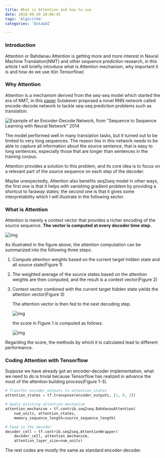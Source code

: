 ```yaml
---
title: What is Attention and how to use
date: 2018-09-20 10:06:45
tags: 'Algorithm'
categories: 'Data&AI'

---
```


### Introduction

Attention or Bahdanau Attention is getting more and more interest in Neural Machine Translation(NMT)  and other sequence prediction research, in this article I will briefly introduce what is Attention mechanism, why important it is and how do we use it(in Tensorflow)

### Why Attention

Attention is a mechanism derived from the seq-seq model which started the era of NMT,  in this [paper](https://arxiv.org/pdf/1409.3215.pdf) Sutskever proposed a novel RNN network called encode-decode network to tackle seq-seq prediction problems such as translation.

![Example of an Encoder-Decode Network, from "Sequence to Sequence Learning with Neural Network" 2014](https://3qeqpr26caki16dnhd19sv6by6v-wpengine.netdna-ssl.com/wp-content/uploads/2017/10/Example-of-an-Encoder-Decode-Network.png)

 

The model performed well in many translation tasks, but it turned out to be limited to very long sequences. The reason lies in this network needs to be able to capture all information about the source sentence, that is easy to long sentences, especially those that are longer than sentences in the training corpus.

Attention provides a solution to this problem, and its core idea is to focus on a relevant part of the source sequence on each step of the decoder.

Maybe unexpectedly, Attention also benefits seq2seq model in other ways, the first one is that it helps with vanishing gradient problem by providing a shortcut to faraway states; the second one is that it gives some interpretability which I will illustrate in the following sector.

### What is Attention

Attention is merely a context vector that provides a richer encoding of the source sequence. **The vector is computed at every decoder time step.**

![img](https://github.com/tensorflow/nmt/raw/master/nmt/g3doc/img/attention_mechanism.jpg)

As illustrated in the figure above, the attention computation can be summarized into the following three steps:

1. Compute attention weights based on the current target hidden state and all source state(Figure 1)

2. The weighted average of the source states based on the attention weights are then computed, and the result is a context vector(Figure 2)

3. Context vector combined with the current target hidden state yields the attention vector(Figure 3)

   The attention vector is then fed to the next decoding step. 

   ![img](https://github.com/tensorflow/nmt/raw/master/nmt/g3doc/img/attention_equation_0.jpg)

   the score in Figure 1 is computed as follows:

   ![img](https://github.com/tensorflow/nmt/raw/master/nmt/g3doc/img/attention_equation_1.jpg)

Regarding the score,  the methods by which it is calculated lead to different performance. 

### Coding Attention with Tensorflow

Suppose we have already got an encoder-decoder implementation, what we need to do is trivial because Tensorflow has realized in advance the most of the attention building process(Figure 1-3).

```Python
# Transfer encoder_outputs to attention_states 
attention_states = tf.transpose(encoder_outputs, [1, 0, 2])

# Apply existing attention mechanism 
attention_mechanism = tf.contrib.seq2seq.BahdanauAttention(
    num_units, attention_states,
    memory_sequence_length=source_sequence_length)

# Feed to the decoder
decoder_cell = tf.contrib.seq2seq.AttentionWrapper(
    decoder_cell, attention_mechanism,
    attention_layer_size=num_units)
```

The rest codes are mostly the same as standard encoder-decoder.